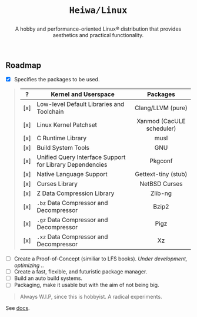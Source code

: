 # <p align="center">`Heiwa/Linux`</p>
<p align="center">A hobby and performance-oriented Linux® distribution that provides aesthetics and practical functionality.</p>

<br>

## Roadmap <img alt="" align="right" src="https://badges.pufler.dev/visits/heiwalinux/heiwa?style=flat-square&label=&color=000000&logo=GitHub&logoColor=white&labelColor=373e4d"/>
- [x] Specifies the packages to be used.
> |  ?  | Kernel and Userspace                                     | Packages                  |
> |:---:|----------------------------------------------------------|:-------------------------:|
> | [x] | Low-level Default Libraries and Toolchain                | Clang/LLVM (pure)         |
> | [x] | Linux Kernel Patchset                                    | Xanmod (CacULE scheduler) |
> | [x] | C Runtime Library                                        | musl                      |
> | [x] | Build System Tools                                       | GNU                       |
> | [x] | Unified Query Interface Support for Library Dependencies | Pkgconf                   |
> | [x] | Native Language Support                                  | Gettext-tiny (stub)       |
> | [x] | Curses Library                                           | NetBSD Curses             |
> | [x] | Z Data Compression Library                               | Zlib-ng                   |
> | [x] | `.bz` Data Compressor and Decompressor                   | Bzip2                     |
> | [x] | `.gz` Data Compressor and Decompressor                   | Pigz                      |
> | [x] | `.xz` Data Compressor and Decompressor                   | Xz                        |
- [ ] Create a Proof-of-Concept (similiar to LFS books). *Under development, optimizing ..*
- [ ] Create a fast, flexible, and futuristic package manager.
- [ ] Build an auto build systems.
- [ ] Packaging, make it usable but with the aim of not being big.
> Always W.I.P, since this is hobbyist. A radical experiments.

See [docs](./docs).
